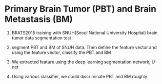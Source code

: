# Primary Brain Tumor (PBT) and Brain Metastasis (BM)
1. BRATS2015 training with SNUH(Seoul National University Hospital) brain tumor data segmentation test

2. segment PBT and BM of SNUH data. Then define the feature vector and using the feature vector, classify the PBT and BM

3. We extracted feature using the deep learning segmentation network, U-net

4. Using various classifier, we could discriminate PBT and BM roughly
